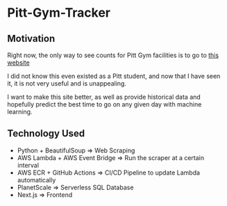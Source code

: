 # Pitt-Gym-Tracker

## Motivation
Right now, the only way to see counts for Pitt Gym facilities is to go to [this website](https://www.studentaffairs.pitt.edu/campus-recreation/facilities/live-facility-counts)  

I did not know this even existed as a Pitt student, and now that I have seen it, it is not very useful and is unappealing.  

I want to make this site better, as well as provide historical data and hopefully predict the best time to go on any given day with machine learning. 

## Technology Used
- Python + BeautifulSoup => Web Scraping
- AWS Lambda + AWS Event Bridge => Run the scraper at a certain interval
- AWS ECR + GitHub Actions => CI/CD Pipeline to update Lambda automatically
- PlanetScale => Serverless SQL Database
- Next.js => Frontend

